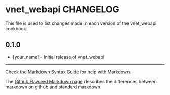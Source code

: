 vnet_webapi CHANGELOG
=====================

This file is used to list changes made in each version of the vnet_webapi cookbook.

0.1.0
-----
- [your_name] - Initial release of vnet_webapi

- - -
Check the [Markdown Syntax Guide](http://daringfireball.net/projects/markdown/syntax) for help with Markdown.

The [Github Flavored Markdown page](http://github.github.com/github-flavored-markdown/) describes the differences between markdown on github and standard markdown.
